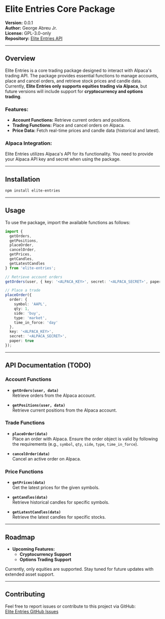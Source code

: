 # Elite Entries Core Package

**Version:** 0.0.1  
**Author:** George Abreu Jr.  
**License:** GPL-3.0-only  
**Repository:** [Elite Entries API](https://github.com/elitentries/api)

---

## Overview

Elite Entries is a core trading package designed to interact with Alpaca's trading API. The package provides essential functions to manage accounts, place and cancel orders, and retrieve stock prices and candle data. Currently, **Elite Entries only supports equities trading via Alpaca**, but future versions will include support for **cryptocurrency and options trading**.

### Features:
- **Account Functions:** Retrieve current orders and positions.
- **Trading Functions:** Place and cancel orders on Alpaca.
- **Price Data:** Fetch real-time prices and candle data (historical and latest).
  
### Alpaca Integration:
Elite Entries utilizes Alpaca's API for its functionality. You need to provide your Alpaca API key and secret when using the package.

---

## Installation

```bash
npm install elite-entries
```
---

## Usage

To use the package, import the available functions as follows:

```typescript
import { 
  getOrders, 
  getPositions, 
  placeOrder, 
  cancelOrder, 
  getPrices, 
  getCandles, 
  getLatestCandles 
} from 'elite-entries';

// Retrieve account orders
getOrders(user, { key: '<ALPACA_KEY>', secret: '<ALPACA_SECRET>', paper: true });

// Place a trade
placeOrder({
  order: { 
    symbol: 'AAPL', 
    qty: 1, 
    side: 'buy', 
    type: 'market', 
    time_in_force: 'day' 
  },
  key: '<ALPACA_KEY>',
  secret: '<ALPACA_SECRET>',
  paper: true
});
```

---

## API Documentation (TODO)

### Account Functions

- **`getOrders(user, data)`**  
  Retrieve orders from the Alpaca account.

- **`getPositions(user, data)`**  
  Retrieve current positions from the Alpaca account.

### Trade Functions

- **`placeOrder(data)`**  
  Place an order with Alpaca. Ensure the order object is valid by following the requirements (e.g., `symbol`, `qty`, `side`, `type`, `time_in_force`).

- **`cancelOrder(data)`**  
  Cancel an active order on Alpaca.

### Price Functions

- **`getPrices(data)`**  
  Get the latest prices for the given symbols.

- **`getCandles(data)`**  
  Retrieve historical candles for specific symbols.

- **`getLatestCandles(data)`**  
  Retrieve the latest candles for specific stocks.

---

## Roadmap

- **Upcoming Features:**
  - **Cryptocurrency Support**
  - **Options Trading Support**

Currently, only equities are supported. Stay tuned for future updates with extended asset support.

---

## Contributing

Feel free to report issues or contribute to this project via GitHub:  
[Elite Entries GitHub Issues](https://github.com/elitentries/api/issues)

